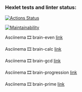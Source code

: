 ### Hexlet tests and linter status:
[![Actions Status](https://github.com/dimaevan/python-project-lvl1/workflows/hexlet-check/badge.svg)](https://github.com/dimaevan/python-project-lvl1/actions)

[![Maintainability](https://api.codeclimate.com/v1/badges/a99a88d28ad37a79dbf6/maintainability)](https://codeclimate.com/github/codeclimate/codeclimate/maintainability)

Asciinema 🎞️ brain-even [link](https://asciinema.org/a/vt42oG4lzaH2XVUWUjGSOGQyh)

Asciinema 🎞️ brain-calc  [link](https://asciinema.org/a/IYEXO7X5nSnHZA9AOXT8Yac4k)

Asciinema 🎞️ brain-gcd  [link](https://asciinema.org/a/iErjRrWJHrM5LzfpNM9Nyp4xB)

Asciinema 🎞️ brain-progression  [link](https://asciinema.org/a/ommrhUxwKZdF7C5Run4qd7VLM)

Asciinema 🎞️ brain-prime  [link](https://asciinema.org/a/ziBGSUDS2GpjYuuzINwn59c3I)